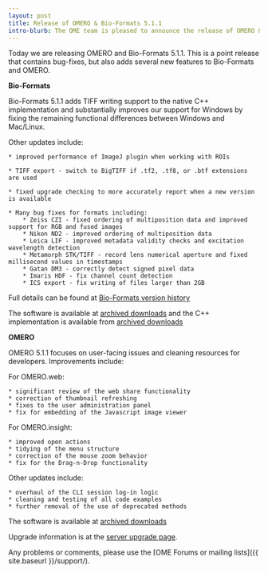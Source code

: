 ```yaml
---
layout: post
title: Release of OMERO & Bio-Formats 5.1.1
intro-blurb: The OME team is pleased to announce the release of OMERO & Bio-Formats 5.1.1
---
```

Today we are releasing OMERO and Bio-Formats 5.1.1. This is a point release that contains bug-fixes, but also adds several new features to Bio-Formats and OMERO.

**Bio-Formats**

Bio-Formats 5.1.1 adds TIFF writing support to the native C++ implementation and substantially improves our support for Windows by fixing the remaining functional differences between Windows and Mac/Linux.

Other updates include:

    * improved performance of ImageJ plugin when working with ROIs

    * TIFF export - switch to BigTIFF if .tf2, .tf8, or .btf extensions are used

    * fixed upgrade checking to more accurately report when a new version is available

    * Many bug fixes for formats including:
        * Zeiss CZI - fixed ordering of multiposition data and improved support for RGB and fused images
        * Nikon ND2 - improved ordering of multiposition data
        * Leica LIF - improved metadata validity checks and excitation wavelength detection
        * Metamorph STK/TIFF - record lens numerical aperture and fixed millisecond values in timestamps
        * Gatan DM3 - correctly detect signed pixel data
        * Imaris HDF - fix channel count detection
        * ICS export - fix writing of files larger than 2GB

Full details can be found at [Bio-Formats version history](http://www.openmicroscopy.org/site/support/bio-formats5.1/about/whats-new.html)

The software is available at [archived downloads](http://downloads.openmicroscopy.org/bio-formats/5.1.1) and the C++ implementation is available from [archived downloads](http://downloads.openmicroscopy.org/bio-formats-cpp/5.1.1/)

**OMERO**

OMERO 5.1.1 focuses on user-facing issues and cleaning resources for developers. Improvements include:

For OMERO.web:

    * significant review of the web share functionality
    * correction of thumbnail refreshing
    * fixes to the user administration panel
    * fix for embedding of the Javascript image viewer

For OMERO.insight:

    * improved open actions
    * tidying of the menu structure
    * correction of the mouse zoom behavior
    * fix for the Drag-n-Drop functionality

Other updates include:

    * overhaul of the CLI session log-in logic
    * cleaning and testing of all code examples
    * further removal of the use of deprecated methods

The software is available at [archived downloads](http://downloads.openmicroscopy.org/omero/5.1.1)

Upgrade information is at the [server upgrade page](http://www.openmicroscopy.org/site/support/omero5.1/sysadmins/server-upgrade.html).

Any problems or comments, please use the [OME Forums or mailing lists]({{ site.baseurl }}/support/).
